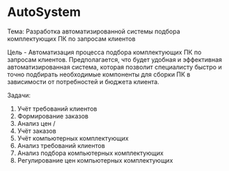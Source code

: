 # AutoSystem
Тема: Разработка автоматизированной системы подбора комплектующих ПК по запросам клиентов

Цель - Автоматизация процесса подбора комплектующих ПК по запросам клиентов. Предполагается, что будет удобная и эффективная автоматизированная система, которая позволит специалисту быстро и точно подбирать необходимые компоненты для сборки ПК в зависимости от потребностей и бюджета клиента.

Задачи:
1) Учëт требований клиентов
2) Формирование заказов
3) Анализ цен
/
1) Учёт заказов
2) Учёт компьютерных комплектующих
3) Анализ требований клиентов
4) Анализ подбора компьютерных комплектующих
5) Регулирование цен компьютерных комплектующих
